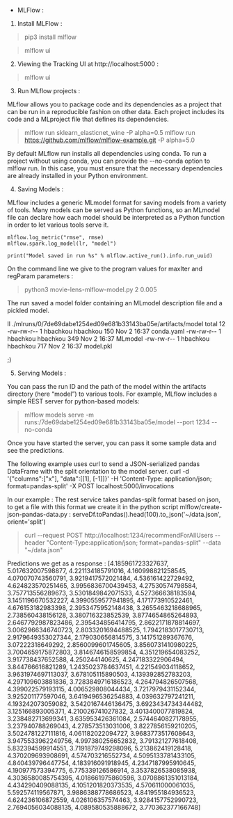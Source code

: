 + MLFlow :

1. Install MLFlow :

> pip3 install mlflow

> mlflow ui

2. Viewing the Tracking UI at http://localhost:5000 :

> mlflow ui


3. Run MLflow projects :

MLflow allows you to package code and its dependencies as a project that can be run in a reproducible fashion on other data. Each project includes its code and a MLproject file that defines its dependencies.

> mlflow run sklearn_elasticnet_wine -P alpha=0.5
> mlflow run https://github.com/mlflow/mlflow-example.git -P alpha=5.0

By default MLflow run installs all dependencies using conda. To run a project without using conda, you can provide the --no-conda option to mlflow run. In this case, you must ensure that the necessary dependencies are already installed in your Python environment.


4. Saving Models :

MLflow includes a generic MLmodel format for saving models from a variety of tools. Many models can be served as Python functions, so an MLmodel file can declare how each model should be interpreted as a Python function in order to let various tools serve it.

    mlflow.log_metric("rmse", rmse)
    mlflow.spark.log_model(lr, "model")

    print("Model saved in run %s" % mlflow.active_run().info.run_uuid)

On the command line we give to the program values for maxIter and regParam parameters :
> python3 movie-lens-mlflow-model.py 2 0.005

The run saved a model folder containing an MLmodel description file and a pickled model.

ll ./mlruns/0/7de69dabe1254ed09e681b33143ba05e/artifacts/model
total 12
-rw-rw-r-- 1 hbachkou hbachkou 150 Nov  2 16:37 conda.yaml
-rw-rw-r-- 1 hbachkou hbachkou 349 Nov  2 16:37 MLmodel
-rw-rw-r-- 1 hbachkou hbachkou 717 Nov  2 16:37 model.pkl

;)


5. Serving Models :

You can pass the run ID and the path of the model within the artifacts directory (here “model”) to various tools. For example, MLflow includes a simple REST server for python-based models:

> mlflow models serve -m runs:/7de69dabe1254ed09e681b33143ba05e/model --port 1234 --no-conda

Once you have started the server, you can pass it some sample data and see the predictions.

The following example uses curl to send a JSON-serialized pandas DataFrame with the split orientation to the model server.
curl -d '{"columns":["x"], "data":[[1], [-1]]}' -H 'Content-Type: application/json; format=pandas-split' -X POST localhost:5000/invocations

In our example :
The rest service takes pandas-split format based on json, to get a file with this format we create it in the python script mlflow/create-json-pandas-data.py :
	serveDf.toPandas().head(100).to_json('~/data.json', orient='split')


> curl --request POST http://localhost:1234/recommendForAllUsers --header "Content-Type:application/json; format=pandas-split" --data "~/data.json"

Predictions we get as a response :
[4.185961723327637, 5.017632007598877, 4.221134185791016, 4.160998821258545, 4.070070743560791, 3.9219417572021484, 4.536161422729492, 4.624823570251465, 3.9956836700439453, 4.27530574798584, 3.757713556289673, 3.5301849842071533, 4.527366638183594, 3.1451196670532227, 4.3990559577941895, 4.171773910522461, 4.676153182983398, 2.3953475952148438, 3.2655463218688965, 2.738560438156128, 3.380716323852539, 3.8774654865264893, 2.6467792987823486, 2.395434856414795, 2.8622171878814697, 3.0062966346740723, 2.8033201694488525, 1.7942183017730713, 2.9179649353027344, 2.179030656814575, 3.141751289367676, 3.07222318649292, 2.8560099601745605, 3.8560731410980225, 3.7004659175872803, 3.8146746158599854, 4.351219654083252, 3.917738437652588, 4.250244140625, 4.247183322906494, 3.844766616821289, 1.2435023784637451, 4.221549034118652, 3.9631974697113037, 3.678105115890503, 4.139392852783203, 4.297109603881836, 3.7283849716186523, 4.264794826507568, 4.399022579193115, 4.006529808044434, 3.7217979431152344, 3.925201177597046, 3.6419496536254883, 4.039632797241211, 4.193242073059082, 3.5420167446136475, 3.6923434734344482, 3.125166893005371, 4.210026741027832, 3.4013400077819824, 3.238482713699341, 3.635953426361084, 2.5744640827178955, 3.237940788269043, 4.278573513031006, 3.8227856159210205, 3.5024781227111816, 4.061182022094727, 3.9683773517608643, 3.9475533962249756, 4.997380256652832, 3.791321277618408, 5.832394599914551, 3.7191879749298096, 5.213862419128418, 4.370209693908691, 4.574703216552734, 4.5095133781433105, 4.840439796447754, 4.183916091918945, 4.2347187995910645, 4.190977573394775, 6.775339126586914, 3.3537826538085938, 4.3036580085754395, 4.018661975860596, 3.0708861351013184, 4.434290409088135, 4.1051201820373535, 4.570611000061035, 5.592574119567871, 3.9886388778686523, 4.841955184936523, 4.624236106872559, 4.026106357574463, 3.9284157752990723, 2.7694056034088135, 4.089580535888672, 3.770362377166748]
